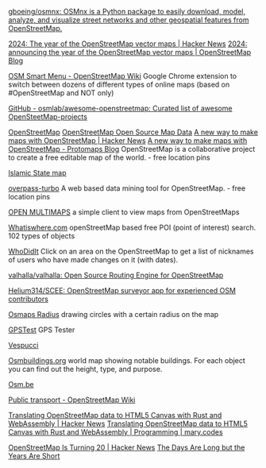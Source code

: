 
[gboeing/osmnx: OSMnx is a Python package to easily download, model, analyze, and visualize street networks and other geospatial features from OpenStreetMap.](https://github.com/gboeing/osmnx)

[2024: The year of the OpenStreetMap vector maps | Hacker News](https://news.ycombinator.com/item?id=39339182)
[2024: announcing the year of the OpenStreetMap vector maps | OpenStreetMap Blog](https://blog.openstreetmap.org/2024/02/11/2024-announcing-the-year-of-the-openstreetmap-vector-maps/)

[OSM Smart Menu - OpenStreetMap Wiki](https://wiki.openstreetmap.org/wiki/OSM_Smart_Menu)
Google Chrome extension to switch between dozens of different types of online maps (based on #OpenStreetMap and NOT only)

[GitHub - osmlab/awesome-openstreetmap: Curated list of awesome OpenSteetMap-projects](https://github.com/osmlab/awesome-openstreetmap)

[OpenStreetMap](https://www.openstreetmap.org/)
[OpenStreetMap Open Source Map Data](https://www.openstreetmap.org/#map=5/38.007/-95.844)
[A new way to make maps with OpenStreetMap | Hacker News](https://news.ycombinator.com/item?id=26918259)
[A new way to make maps with OpenStreetMap - Protomaps Blog](https://protomaps.com/blog/new-way-to-make-maps/)
OpenStreetMap is a collaborative project to create a free editable map of the world. - free
location pins

[Islamic State map](https://umap.openstreetmap.fr/en/map/islamic-state-claimed-provinces-map_29647#7/33.409/42.902)

[overpass-turbo](https://overpass-turbo.eu/)
A web based data mining tool for OpenStreetMap. - free
location pins

[OPEN MULTIMAPS](https://framagit.org/tom79/openmaps)
a simple client to view maps from OpenStreetMaps

[Whatiswhere.com](http://whatiswhere.com)
openStreetMap based free POI (point of interest) search. 102 types of objects

[WhoDidIt](https://simon04.dev.openstreetmap.org/whodidit/)
Click on an area on the OpenStreetMap to get a list of nicknames of users who have made changes on it (with dates).

[valhalla/valhalla: Open Source Routing Engine for OpenStreetMap](https://github.com/valhalla/valhalla)

[Helium314/SCEE: OpenStreetMap surveyor app for experienced OSM contributors](https://github.com/Helium314/SCEE)

[Osmaps Radius](http://jopf.re/osmaps-radius/)
drawing circles with a certain radius on the map

[GPSTest](https://f-droid.org/packages/com.android.gpstest.osmdroid)
GPS Tester

[Vespucci](https://github.com/MarcusWolschon/osmeditor4android)

[Osmbuildings.org](https://osmbuildings.org/)
world map showing notable buildings. For each object you can find out the height, type, and purpose.

[Osm.be](https://www.osm.be/)

[Public transport - OpenStreetMap Wiki](https://wiki.openstreetmap.org/wiki/Public_transport)

[Translating OpenStreetMap data to HTML5 Canvas with Rust and WebAssembly | Hacker News](https://news.ycombinator.com/item?id=39439655)
[Translating OpenStreetMap data to HTML5 Canvas with Rust and WebAssembly | Programming | mary.codes](https://mary.codes/blog/programming/translating_openstreetmaps_to_HTML5_canvas_rust_wasm/)

[OpenStreetMap Is Turning 20 | Hacker News](https://news.ycombinator.com/item?id=41214259)
[The Days Are Long but the Years Are Short](https://stevecoast.substack.com/p/the-days-are-long-but-the-years-are)
